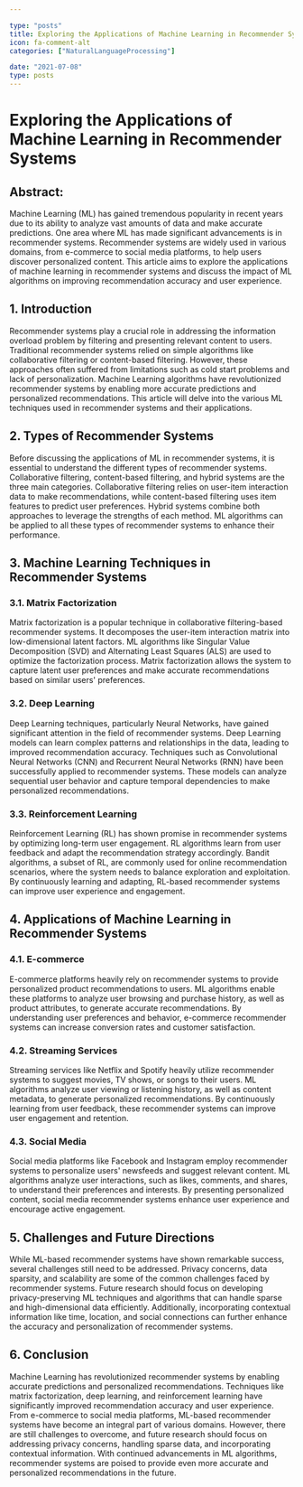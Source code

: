 ```yaml
---

type: "posts"
title: Exploring the Applications of Machine Learning in Recommender Systems
icon: fa-comment-alt
categories: ["NaturalLanguageProcessing"]

date: "2021-07-08"
type: posts
---
```





# Exploring the Applications of Machine Learning in Recommender Systems

## Abstract:
Machine Learning (ML) has gained tremendous popularity in recent years due to its ability to analyze vast amounts of data and make accurate predictions. One area where ML has made significant advancements is in recommender systems. Recommender systems are widely used in various domains, from e-commerce to social media platforms, to help users discover personalized content. This article aims to explore the applications of machine learning in recommender systems and discuss the impact of ML algorithms on improving recommendation accuracy and user experience.

## 1. Introduction
Recommender systems play a crucial role in addressing the information overload problem by filtering and presenting relevant content to users. Traditional recommender systems relied on simple algorithms like collaborative filtering or content-based filtering. However, these approaches often suffered from limitations such as cold start problems and lack of personalization. Machine Learning algorithms have revolutionized recommender systems by enabling more accurate predictions and personalized recommendations. This article will delve into the various ML techniques used in recommender systems and their applications.

## 2. Types of Recommender Systems
Before discussing the applications of ML in recommender systems, it is essential to understand the different types of recommender systems. Collaborative filtering, content-based filtering, and hybrid systems are the three main categories. Collaborative filtering relies on user-item interaction data to make recommendations, while content-based filtering uses item features to predict user preferences. Hybrid systems combine both approaches to leverage the strengths of each method. ML algorithms can be applied to all these types of recommender systems to enhance their performance.

## 3. Machine Learning Techniques in Recommender Systems
### 3.1. Matrix Factorization
Matrix factorization is a popular technique in collaborative filtering-based recommender systems. It decomposes the user-item interaction matrix into low-dimensional latent factors. ML algorithms like Singular Value Decomposition (SVD) and Alternating Least Squares (ALS) are used to optimize the factorization process. Matrix factorization allows the system to capture latent user preferences and make accurate recommendations based on similar users' preferences.

### 3.2. Deep Learning
Deep Learning techniques, particularly Neural Networks, have gained significant attention in the field of recommender systems. Deep Learning models can learn complex patterns and relationships in the data, leading to improved recommendation accuracy. Techniques such as Convolutional Neural Networks (CNN) and Recurrent Neural Networks (RNN) have been successfully applied to recommender systems. These models can analyze sequential user behavior and capture temporal dependencies to make personalized recommendations.

### 3.3. Reinforcement Learning
Reinforcement Learning (RL) has shown promise in recommender systems by optimizing long-term user engagement. RL algorithms learn from user feedback and adapt the recommendation strategy accordingly. Bandit algorithms, a subset of RL, are commonly used for online recommendation scenarios, where the system needs to balance exploration and exploitation. By continuously learning and adapting, RL-based recommender systems can improve user experience and engagement.

## 4. Applications of Machine Learning in Recommender Systems
### 4.1. E-commerce
E-commerce platforms heavily rely on recommender systems to provide personalized product recommendations to users. ML algorithms enable these platforms to analyze user browsing and purchase history, as well as product attributes, to generate accurate recommendations. By understanding user preferences and behavior, e-commerce recommender systems can increase conversion rates and customer satisfaction.

### 4.2. Streaming Services
Streaming services like Netflix and Spotify heavily utilize recommender systems to suggest movies, TV shows, or songs to their users. ML algorithms analyze user viewing or listening history, as well as content metadata, to generate personalized recommendations. By continuously learning from user feedback, these recommender systems can improve user engagement and retention.

### 4.3. Social Media
Social media platforms like Facebook and Instagram employ recommender systems to personalize users' newsfeeds and suggest relevant content. ML algorithms analyze user interactions, such as likes, comments, and shares, to understand their preferences and interests. By presenting personalized content, social media recommender systems enhance user experience and encourage active engagement.

## 5. Challenges and Future Directions
While ML-based recommender systems have shown remarkable success, several challenges still need to be addressed. Privacy concerns, data sparsity, and scalability are some of the common challenges faced by recommender systems. Future research should focus on developing privacy-preserving ML techniques and algorithms that can handle sparse and high-dimensional data efficiently. Additionally, incorporating contextual information like time, location, and social connections can further enhance the accuracy and personalization of recommender systems.

## 6. Conclusion
Machine Learning has revolutionized recommender systems by enabling accurate predictions and personalized recommendations. Techniques like matrix factorization, deep learning, and reinforcement learning have significantly improved recommendation accuracy and user experience. From e-commerce to social media platforms, ML-based recommender systems have become an integral part of various domains. However, there are still challenges to overcome, and future research should focus on addressing privacy concerns, handling sparse data, and incorporating contextual information. With continued advancements in ML algorithms, recommender systems are poised to provide even more accurate and personalized recommendations in the future.